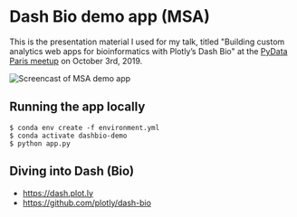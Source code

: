# Dash Bio demo app (MSA)

This is the presentation material I used for my talk, titled
"Building custom analytics web apps for bioinformatics with Plotly’s Dash Bio"
at the [PyData Paris meetup](https://www.meetup.com/PyData-Paris/events/263673958) 
on October 3rd, 2019.

![Screencast of MSA demo app](./assets/msa_app_demo.gif)

## Running the app locally

    $ conda env create -f environment.yml
    $ conda activate dashbio-demo
    $ python app.py

## Diving into Dash (Bio)

* https://dash.plot.ly
* https://github.com/plotly/dash-bio

